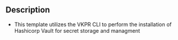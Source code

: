 # 

## Description



- This template utilizes the VKPR CLI to perform the installation of Hashicorp Vault for secret storage and managment